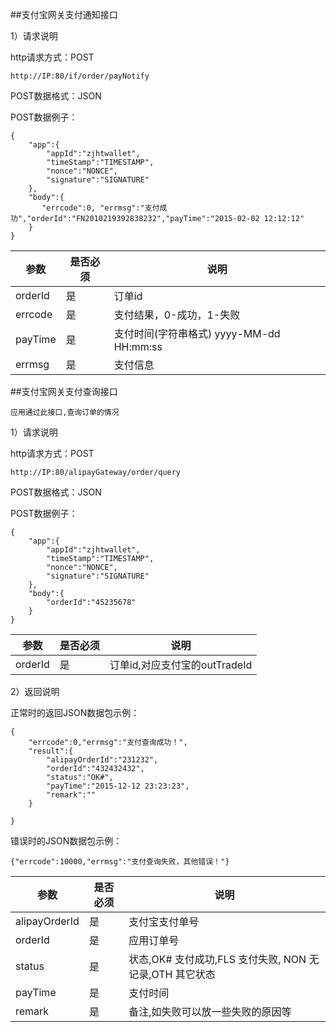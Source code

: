 ##支付宝网关支付通知接口

1）请求说明

http请求方式：POST

    http://IP:80/if/order/payNotify    

POST数据格式：JSON

POST数据例子：

	{
        "app":{
            "appId":"zjhtwallet",
            "timeStamp":"TIMESTAMP", 
            "nonce":"NONCE",
            "signature":"SIGNATURE"
        },
        "body":{
           "errcode":0, "errmsg":"支付成功","orderId":"FN2010219392838232","payTime":"2015-02-02 12:12:12"
        }
    }



参数|是否必须|说明
---|-------|----
orderId|是|订单id
errcode|是|支付结果，0-成功，1-失败
payTime|是|支付时间(字符串格式) yyyy-MM-dd HH:mm:ss
errmsg|是|支付信息


##支付宝网关支付查询接口

	应用通过此接口,查询订单的情况

1）请求说明

http请求方式：POST

    http://IP:80/alipayGateway/order/query    

POST数据格式：JSON

POST数据例子：


    {
        "app":{
            "appId":"zjhtwallet",
            "timeStamp":"TIMESTAMP", 
            "nonce":"NONCE",
            "signature":"SIGNATURE"
        },
        "body":{
            "orderId":"45235678"
        }
    } 

参数|是否必须|说明
---|-------|----
orderId|是|订单id,对应支付宝的outTradeId

2）返回说明

正常时的返回JSON数据包示例：
 
    {
        "errcode":0,"errmsg":"支付查询成功！",
        "result":{
        	"alipayOrderId":"231232",
        	"orderId":"432432432",
        	"status":"OK#",
        	"payTime":"2015-12-12 23:23:23",
        	"remark":""
        }
        
    }


错误时的JSON数据包示例：

    {"errcode":10000,"errmsg":"支付查询失败，其他错误！"}


参数|是否必须|说明
----|----|-----
alipayOrderId|是|支付宝支付单号
orderId|是|应用订单号
status|是|状态,OK# 支付成功,FLS 支付失败, NON 无记录,OTH 其它状态
payTime|是|支付时间
remark|是|备注,如失败可以放一些失败的原因等









